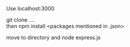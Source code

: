 Use localhost:3000

git clone ....
<br>
then npm install <packages mentioned in .json>
<br>

move to directory and node express.js
